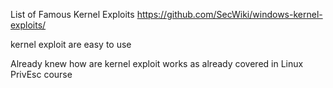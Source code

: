 List of Famous Kernel Exploits
https://github.com/SecWiki/windows-kernel-exploits/

kernel exploit are easy to use

Already knew how are kernel exploit works as already covered in Linux PrivEsc course


